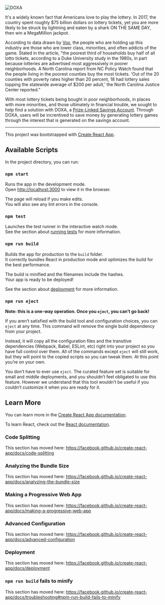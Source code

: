![DOXA](https://imgur.com/a/TmRlD92)

It's a widely known fact that Americans love to play the lottery. In 2017, the country spent roughly $75 billion dollars on lottery tickets, yet you are more likely to be struck by lightning and eaten by a shark ON THE SAME DAY, then win a MegaMillion jackpot. 

According to data drawn by [Vox](https://www.vox.com/identities/2016/1/13/10763268/lottery-poor-prey), the people who are holding up this industry are those who are lower class, minorities, and often addicts of the game. Stated in the article, "the poorest third of households buy half of all lotto tickets, according to a Duke University study in the 1980s, in part because lotteries are advertised most aggressively in poorer neighborhoods. A North Carolina report from NC Policy Watch found that the people living in the poorest counties buy the most tickets. 'Out of the 20 counties with poverty rates higher than 20 percent, 18 had lottery sales topping the statewide average of $200 per adult,' the North Carolina Justice Center reported."

With most lottery tickets being bought in poor neighborhoods, in places with more minorities, and those ultimately in financial trouble, we sought to help find a solution with DOXA, a [Prize-Linked Savings Account](https://en.wikipedia.org/wiki/Prize-linked_savings_account). Through DOXA, users will be increntived to save money by generating lottery games through the interest that is generated on the savings account. 

---

This project was bootstrapped with [Create React App](https://github.com/facebook/create-react-app).

## Available Scripts

In the project directory, you can run:

### `npm start`

Runs the app in the development mode.<br>
Open [http://localhost:3000](http://localhost:3000) to view it in the browser.

The page will reload if you make edits.<br>
You will also see any lint errors in the console.

### `npm test`

Launches the test runner in the interactive watch mode.<br>
See the section about [running tests](https://facebook.github.io/create-react-app/docs/running-tests) for more information.

### `npm run build`

Builds the app for production to the `build` folder.<br>
It correctly bundles React in production mode and optimizes the build for the best performance.

The build is minified and the filenames include the hashes.<br>
Your app is ready to be deployed!

See the section about [deployment](https://facebook.github.io/create-react-app/docs/deployment) for more information.

### `npm run eject`

**Note: this is a one-way operation. Once you `eject`, you can’t go back!**

If you aren’t satisfied with the build tool and configuration choices, you can `eject` at any time. This command will remove the single build dependency from your project.

Instead, it will copy all the configuration files and the transitive dependencies (Webpack, Babel, ESLint, etc) right into your project so you have full control over them. All of the commands except `eject` will still work, but they will point to the copied scripts so you can tweak them. At this point you’re on your own.

You don’t have to ever use `eject`. The curated feature set is suitable for small and middle deployments, and you shouldn’t feel obligated to use this feature. However we understand that this tool wouldn’t be useful if you couldn’t customize it when you are ready for it.

## Learn More

You can learn more in the [Create React App documentation](https://facebook.github.io/create-react-app/docs/getting-started).

To learn React, check out the [React documentation](https://reactjs.org/).

### Code Splitting

This section has moved here: https://facebook.github.io/create-react-app/docs/code-splitting

### Analyzing the Bundle Size

This section has moved here: https://facebook.github.io/create-react-app/docs/analyzing-the-bundle-size

### Making a Progressive Web App

This section has moved here: https://facebook.github.io/create-react-app/docs/making-a-progressive-web-app

### Advanced Configuration

This section has moved here: https://facebook.github.io/create-react-app/docs/advanced-configuration

### Deployment

This section has moved here: https://facebook.github.io/create-react-app/docs/deployment

### `npm run build` fails to minify

This section has moved here: https://facebook.github.io/create-react-app/docs/troubleshooting#npm-run-build-fails-to-minify
